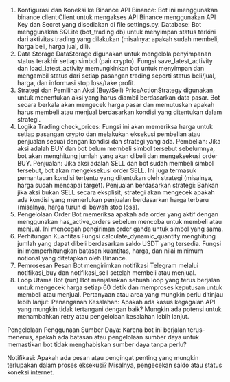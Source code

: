 1. Konfigurasi dan Koneksi ke Binance
API Binance: Bot ini menggunakan binance.client.Client untuk mengakses API Binance menggunakan API Key dan Secret yang disediakan di file settings.py.
Database: Bot menggunakan SQLite (bot_trading.db) untuk menyimpan status terkini dari aktivitas trading yang dilakukan (misalnya: apakah sudah membeli, harga beli, harga jual, dll).
2. Data Storage
DataStorage digunakan untuk mengelola penyimpanan status terakhir setiap simbol (pair crypto).
Fungsi save_latest_activity dan load_latest_activity memungkinkan bot untuk menyimpan dan mengambil status dari setiap pasangan trading seperti status beli/jual, harga, dan informasi stop loss/take profit.
3. Strategi dan Pemilihan Aksi (Buy/Sell)
PriceActionStrategy digunakan untuk menentukan aksi yang harus diambil berdasarkan data pasar.
Bot secara berkala akan mengecek harga pasar dan memutuskan apakah harus membeli atau menjual berdasarkan kondisi yang ditentukan dalam strategi.
4. Logika Trading
check_prices: Fungsi ini akan memeriksa harga untuk setiap pasangan crypto dan melakukan eksekusi pembelian atau penjualan sesuai dengan kondisi dan strategi yang ada.
Pembelian: Jika aksi adalah BUY dan bot belum membeli simbol tersebut sebelumnya, bot akan menghitung jumlah yang akan dibeli dan mengeksekusi order BUY.
Penjualan: Jika aksi adalah SELL dan bot sudah membeli simbol tersebut, bot akan mengeksekusi order SELL. Ini juga termasuk pemantauan kondisi tertentu yang ditentukan oleh strategi (misalnya, harga sudah mencapai target).
Penjualan berdasarkan strategi: Bahkan jika aksi bukan SELL secara eksplisit, strategi akan mengecek apakah ada kondisi yang memerlukan penjualan berdasarkan harga terbaru (misalnya, harga turun di bawah stop loss).
5. Pengelolaan Order
Bot memeriksa apakah ada order yang aktif dengan menggunakan has_active_orders sebelum mencoba untuk membeli atau menjual. Ini mencegah pengiriman order ganda untuk simbol yang sama.
6. Perhitungan Kuantitas
Fungsi calculate_dynamic_quantity menghitung jumlah yang dapat dibeli berdasarkan saldo USDT yang tersedia. Fungsi ini memperhitungkan batasan kuantitas, harga, dan nilai minimum notional yang ditetapkan oleh Binance.
7. Pemrosesan Pesan
Bot mengirimkan notifikasi Telegram melalui notifikasi_buy dan notifikasi_sell setelah membeli atau menjual.
8. Loop Utama Bot (run)
Bot menjalankan sebuah loop yang terus berjalan untuk mengecek harga setiap 60 detik dan memproses keputusan untuk membeli atau menjual.
Pertanyaan atau area yang mungkin perlu ditinjau lebih lanjut:
Penanganan Kesalahan: Apakah ada kasus kegagalan API yang mungkin tidak tertangani dengan baik? Mungkin ada potensi untuk menambahkan retry atau pengelolaan kesalahan lebih lanjut.

Pengelolaan Penggunaan Sumber Daya: Karena bot ini berjalan terus-menerus, apakah ada batasan atau pengelolaan sumber daya untuk memastikan bot tidak menghabiskan sumber daya tanpa perlu?

Notifikasi: Apakah ada pesan atau pengingat penting yang mungkin terlupakan dalam proses eksekusi? Misalnya, pengecekan saldo atau status koneksi internet.